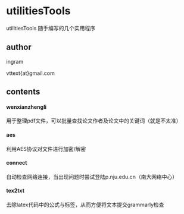 # utilitiesTools
utilitiesTools
随手编写的几个实用程序

## author

ingram

vttext{at}gmail.com

## contents

#### wenxianzhengli 

用于整理pdf文件，可以批量查找论文作者及论文中的关键词（就是不太准）

#### aes 

利用AES协议对文件进行加密/解密

#### connect 

自动检查网络连接，当出现问题时尝试登陆p.nju.edu.cn（南大网络中心）

#### tex2txt 

去除latex代码中的公式与标签，从而方便将文本提交grammarly检查
